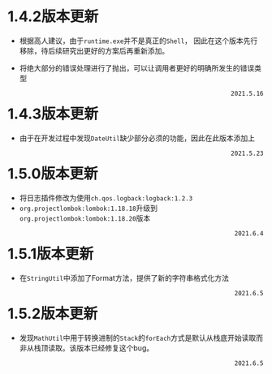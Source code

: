 # 1.4.2版本更新

- 根据高人建议，由于`runtime.exe`并不是真正的`Shell`，
  因此在这个版本先行移除，待后续研究出更好的方案后再重新添加。

- 将绝大部分的错误处理进行了抛出，可以让调用者更好的明确所发生的错误类型

<span style="float: right;">`2021.5.16`</span>

# 1.4.3版本更新

- 由于在开发过程中发现`DateUtil`缺少部分必须的功能，因此在此版本添加上

<span style="float: right;">`2021.5.23`</span>

# 1.5.0版本更新

- 将日志插件修改为使用`ch.qos.logback:logback:1.2.3`
- `org.projectlombok:lombok:1.18.18`升级到`org.projectlombok:lombok:1.18.20`版本

<span style="float: right;">`2021.6.4`</span>

# 1.5.1版本更新

- 在`StringUtil`中添加了Format方法，提供了新的字符串格式化方法

<span style="float: right;">`2021.6.5`</span>

# 1.5.2版本更新

- 发现`MathUtil`中用于转换进制的`Stack`的`forEach`方式是默认从栈底开始读取而非从栈顶读取。该版本已经修复这个bug。

<span style="float: right;">`2021.6.5`</span>